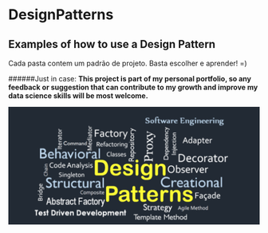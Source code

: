 # DesignPatterns
## Examples of how to use a Design Pattern

Cada pasta contem um padrão de projeto. Basta escolher e aprender! =)

######Just in case: 
**This project is part of my personal portfolio, so any feedback or suggestion that can contribute to my growth and improve my data science skills will be most welcome.**

![Preview-Screens](ImageAsset/dp.png)
